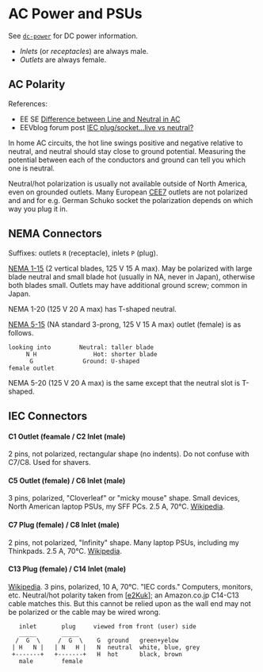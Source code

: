 AC Power and PSUs
=================

See [`dc-power`](./dc-power.md) for DC power information.

- _Inlets_ (or _receptacles_) are always male.
- _Outlets_ are always female.

AC Polarity
-----------

References:
- EE SE [Difference between Line and Neutral in AC][se ee 38666]
- EEVblog forum post [IEC plug/socket...live vs neutral?][eevb lvn]

In home AC circuits, the hot line swings positive and negative relative to
neutral, and neutral should stay close to ground potential. Measuring the
potential between each of the conductors and ground can tell you which one
is neutral.

Neutral/hot polarization is usually not available outside of North America,
even on grounded outlets. Many European [CEE7][wp cee7] outlets are not
polarized and and for e.g. German Schuko socket the polarization depends on
which way you plug it in.


NEMA Connectors
---------------

Suffixes: outlets `R` (receptacle), inlets `P` (plug).

[NEMA 1-15][wp nema1] (2 vertical blades, 125 V 15 A max). May be polarized
with large blade neutral and small blade hot (usually in NA, never in
Japan), otherwise both blades small. Outlets may have additional ground
screw; common in Japan.

NEMA 1-20 (125 V 20 A max) has T-shaped neutral.

[NEMA 5-15][wp nema5] (NA standard 3-prong, 125 V 15 A max) outlet
(female) is as follows.

    looking into        Neutral: taller blade
         N H                Hot: shorter blade
          G              Ground: U-shaped
    female outlet

NEMA 5-20 (125 V 20 A max) is the same except that the neutral slot is
T-shaped.


IEC Connectors
--------------

#### C1 Outlet (feamale / C2 Inlet (male)

2 pins, not polarized, rectangular shape (no indents).
Do not confuse with C7/C8. Used for shavers.

#### C5 Outlet (female) / C6 Inlet (male)

3 pins, polarized, "Cloverleaf" or "micky mouse" shape.
Small devices, North American laptop PSUs, my SFF PCs.
2.5 A, 70°C. [Wikipedia][wp c5/c6].

#### C7 Plug (female) / C8 Inlet (male)

2 pins, not polarized, "Infinity" shape.
Many laptop PSUs, including my Thinkpads.
2.5 A, 70°C. [Wikipedia][wp c7/c8].

#### C13 Plug (female) / C14 Inlet (male)

[Wikipedia][wp c13/c14]. 3 pins, polarized, 10 A, 70°C. "IEC cords."
Computers, monitors, etc. Neutral/hot polarity taken from [[e2Kuk]]; an
Amazon.co.jp C14-C13 cable matches this. But this cannot be relied upon as
the wall end may not be polarized or the cable may be wired wrong.


       inlet       plug     viewed from front (user) side
       _____       _____
      /  G  \     /  G  \    G  ground   green+yelow
     | H   N |   | N   H |   N  neutral  white, blue, grey
     +-------+   +-------+   H  hot      black, brown
       male        female



<!-------------------------------------------------------------------->
[eevb lvn]: https://www.eevblog.com/forum/beginners/iec-plugsocket-live-vs-neutral/
[se ee 38666]: https://electronics.stackexchange.com/q/38666/15390
[wp cee7]: https://en.wikipedia.org/wiki/AC_power_plugs_and_sockets#CEE_7_standard

[wp nema5]: https://en.wikipedia.org/wiki/NEMA_connector#NEMA_5
[wp nema1]: https://en.wikipedia.org/wiki/NEMA_connector#NEMA_1

[e2Kuk]: https://www.electronics2000.co.uk/pin-out/iec.phprecep
[wp c13/c14]: https://en.wikipedia.org/wiki/IEC_60320#C13/C14_coupler
[wp c5/c6]: https://en.wikipedia.org/wiki/IEC_60320#C5/C6_coupler
[wp c7/c8]: https://en.wikipedia.org/wiki/IEC_60320#C7/C8_coupler
